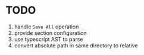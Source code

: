 # TODO

1. handle `Save All` operation
2. provide section configuration
3. use typescript AST to parse
4. convert absolute path in same directory to relative
